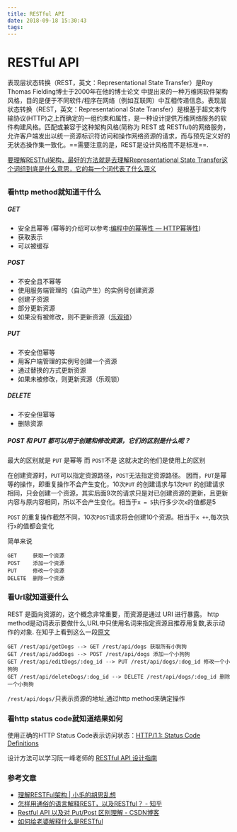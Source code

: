 ```yaml
---
title: RESTful API
date: 2018-09-18 15:30:43
tags:
---
```

# RESTful API
表现层状态转换（REST，英文：Representational State Transfer）是Roy Thomas Fielding博士于2000年在他的博士论文 中提出来的一种万维网软件架构风格，目的是便于不同软件/程序在网络（例如互联网）中互相传递信息。表现层状态转换（REST，英文：Representational State Transfer）是根基于超文本传输协议(HTTP)之上而确定的一组约束和属性，是一种设计提供万维网络服务的软件构建风格。匹配或兼容于这种架构风格(简称为 REST 或 RESTful)的网络服务，允许客户端发出以统一资源标识符访问和操作网络资源的请求，而与预先定义好的无状态操作集一致化。==需要注意的是，REST是设计风格而不是标准==.

[要理解RESTful架构，最好的方法就是去理解Representational State Transfer这个词组到底是什么意思，它的每一个词代表了什么涵义](http://www.ruanyifeng.com/blog/2011/09/restful.html)
<!-- more -->
## 
### 看http method就知道干什么
##### GET
* 安全且幂等 (幂等的介绍可以参考:[编程中的幂等性 — HTTP幂等性](https://www.cnblogs.com/duhuo/p/4245202.html))
* 获取表示
* 可以被缓存
##### POST
* 不安全且不幂等
* 使用服务端管理的（自动产生）的实例号创建资源
* 创建子资源
* 部分更新资源
* 如果没有被修改，则不更新资源（[乐观锁](https://baike.baidu.com/item/%E4%B9%90%E8%A7%82%E9%94%81/7146502)）
##### PUT
* 不安全但幂等
* 用客户端管理的实例号创建一个资源  
* 通过替换的方式更新资源  
* 如果未被修改，则更新资源（乐观锁）
##### DELETE
* 不安全但幂等
* 删除资源

##### POST 和 PUT 都可以用于创建和修改资源，它们的区别是什么呢？
最大的区别就是 `PUT` 是幂等 而 `POST`不是
这就决定的他们是使用上的区别

在创建资源时，`PUT`可以指定资源路径，`POST`无法指定资源路径。
因而，`PUT`是幂等的操作，即重复操作不会产生变化，10次`PUT` 的创建请求与1次`PUT` 的创建请求相同，只会创建一个资源，其实后面9次的请求只是对已创建资源的更新，且更新内容与原内容相同，所以不会产生变化。相当于`x = 5`执行多少次`x`的值都是5

`POST` 的重复操作截然不同，10次`POST`请求将会创建10个资源。相当于`x ++`,每次执行`x`的值都会变化
    


简单来说
```
GET     获取一个资源 
POST    添加一个资源 
PUT     修改一个资源 
DELETE  删除一个资源 
```
### 看Url就知道要什么
REST 是面向资源的，这个概念非常重要，而资源是通过 URI 进行暴露。
http method是动词表示要做什么,URL中只使用名词来指定资源且推荐用复数,表示动作的对象.
在知乎上看到这么一段[原文](https://www.zhihu.com/question/28557115/answer/47846156)
```
GET /rest/api/getDogs --> GET /rest/api/dogs 获取所有小狗狗 
GET /rest/api/addDogs --> POST /rest/api/dogs 添加一个小狗狗 
GET /rest/api/editDogs/:dog_id --> PUT /rest/api/dogs/:dog_id 修改一个小狗狗 
GET /rest/api/deleteDogs/:dog_id --> DELETE /rest/api/dogs/:dog_id 删除一个小狗狗
```
`/rest/api/dogs/`只表示资源的地址,通过http method来确定操作
### 看http status code就知道结果如何

使用正确的HTTP Status Code表示访问状态：[HTTP/1.1: Status Code Definitions](https://www.w3.org/Protocols/rfc2616/rfc2616-sec10.html)


设计方法可以学习阮一峰老师的
[RESTful API 设计指南](http://www.ruanyifeng.com/blog/2014/05/restful_api.html)

### 参考文章
- [理解RESTFul架构 | 小毛的胡思乱想](https://mccxj.github.io/blog/20130530_introduce-to-rest.html)
- [怎样用通俗的语言解释REST，以及RESTful？ - 知乎](https://www.zhihu.com/question/28557115)
- [Restful API 以及对 Put/Post 区别理解 - CSDN博客](https://blog.csdn.net/maxmao1024/article/details/79591726)
- [如何给老婆解释什么是RESTful](https://zhuanlan.zhihu.com/p/30396391)